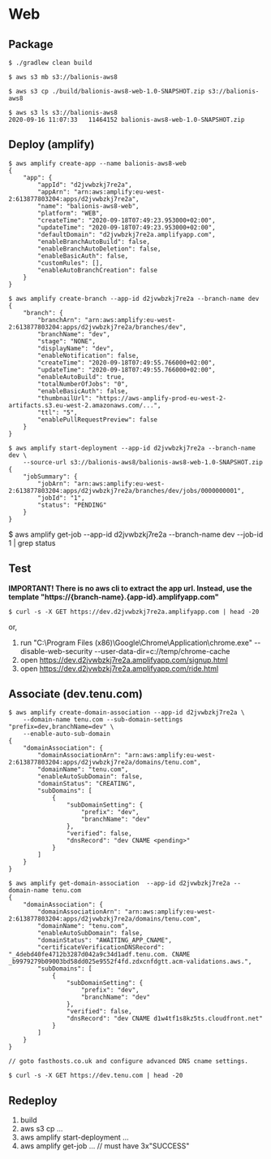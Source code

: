 # Web

## Package

```
$ ./gradlew clean build

$ aws s3 mb s3://balionis-aws8

$ aws s3 cp ./build/balionis-aws8-web-1.0-SNAPSHOT.zip s3://balionis-aws8

$ aws s3 ls s3://balionis-aws8
2020-09-16 11:07:33   11464152 balionis-aws8-web-1.0-SNAPSHOT.zip

``` 

## Deploy (amplify)

```
$ aws amplify create-app --name balionis-aws8-web
{
    "app": {
        "appId": "d2jvwbzkj7re2a",
        "appArn": "arn:aws:amplify:eu-west-2:613877803204:apps/d2jvwbzkj7re2a",
        "name": "balionis-aws8-web",
        "platform": "WEB",
        "createTime": "2020-09-18T07:49:23.953000+02:00",
        "updateTime": "2020-09-18T07:49:23.953000+02:00",
        "defaultDomain": "d2jvwbzkj7re2a.amplifyapp.com",
        "enableBranchAutoBuild": false,
        "enableBranchAutoDeletion": false,
        "enableBasicAuth": false,
        "customRules": [],
        "enableAutoBranchCreation": false
    }
}

$ aws amplify create-branch --app-id d2jvwbzkj7re2a --branch-name dev
{
    "branch": {
        "branchArn": "arn:aws:amplify:eu-west-2:613877803204:apps/d2jvwbzkj7re2a/branches/dev",
        "branchName": "dev",
        "stage": "NONE",
        "displayName": "dev",
        "enableNotification": false,
        "createTime": "2020-09-18T07:49:55.766000+02:00",
        "updateTime": "2020-09-18T07:49:55.766000+02:00",
        "enableAutoBuild": true,
        "totalNumberOfJobs": "0",
        "enableBasicAuth": false,
        "thumbnailUrl": "https://aws-amplify-prod-eu-west-2-artifacts.s3.eu-west-2.amazonaws.com/...",
        "ttl": "5",
        "enablePullRequestPreview": false
    }
}

$ aws amplify start-deployment --app-id d2jvwbzkj7re2a --branch-name dev \
	--source-url s3://balionis-aws8/balionis-aws8-web-1.0-SNAPSHOT.zip
{
    "jobSummary": {
        "jobArn": "arn:aws:amplify:eu-west-2:613877803204:apps/d2jvwbzkj7re2a/branches/dev/jobs/0000000001",
        "jobId": "1",
        "status": "PENDING"
    }
}
```

$ aws amplify get-job --app-id d2jvwbzkj7re2a --branch-name dev --job-id 1 | grep status

## Test

__IMPORTANT! There is no aws cli to extract the app url. Instead, use the template "https://{branch-name}.{app-id}.amplifyapp.com"__

```
$ curl -s -X GET https://dev.d2jvwbzkj7re2a.amplifyapp.com | head -20
```

or, 

1) run "C:\Program Files (x86)\Google\Chrome\Application\chrome.exe" --disable-web-security --user-data-dir=c://temp/chrome-cache
2) open https://dev.d2jvwbzkj7re2a.amplifyapp.com/signup.html
3) open https://dev.d2jvwbzkj7re2a.amplifyapp.com/ride.html

## Associate (dev.tenu.com)

```
$ aws amplify create-domain-association --app-id d2jvwbzkj7re2a \
    --domain-name tenu.com --sub-domain-settings "prefix=dev,branchName=dev" \
    --enable-auto-sub-domain
{
    "domainAssociation": {
        "domainAssociationArn": "arn:aws:amplify:eu-west-2:613877803204:apps/d2jvwbzkj7re2a/domains/tenu.com",
        "domainName": "tenu.com",
        "enableAutoSubDomain": false,
        "domainStatus": "CREATING",
        "subDomains": [
            {
                "subDomainSetting": {
                    "prefix": "dev",
                    "branchName": "dev"
                },
                "verified": false,
                "dnsRecord": "dev CNAME <pending>"
            }
        ]
    }
}

$ aws amplify get-domain-association  --app-id d2jvwbzkj7re2a --domain-name tenu.com
{
    "domainAssociation": {
        "domainAssociationArn": "arn:aws:amplify:eu-west-2:613877803204:apps/d2jvwbzkj7re2a/domains/tenu.com",
        "domainName": "tenu.com",
        "enableAutoSubDomain": false,
        "domainStatus": "AWAITING_APP_CNAME",
        "certificateVerificationDNSRecord": "_4debd40fe4712b3287d042a9c34d1adf.tenu.com. CNAME _b9979279b09003bd58dd025e9552f4fd.zdxcnfdgtt.acm-validations.aws.",
        "subDomains": [
            {
                "subDomainSetting": {
                    "prefix": "dev",
                    "branchName": "dev"
                },
                "verified": false,
                "dnsRecord": "dev CNAME d1w4tf1s8kz5ts.cloudfront.net"
            }
        ]
    }
}

// goto fasthosts.co.uk and configure advanced DNS cname settings.

$ curl -s -X GET https://dev.tenu.com | head -20

```

## Redeploy 

1. build
2. aws s3 cp ...
3. aws amplify start-deployment ...
4. aws amplify get-job ... // must have 3x"SUCCESS"
